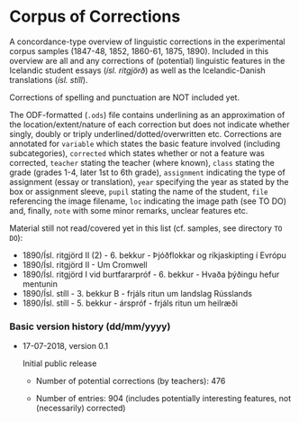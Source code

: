 # Corpus of Corrections

A concordance-type overview of linguistic corrections in the experimental corpus samples (1847-48, 1852, 1860-61, 1875, 1890). Included in this overview are all and any corrections of (potential) linguistic features in the Icelandic student essays (*ísl. ritgjörð*) as well as the Icelandic-Danish translations (*ísl. stíll*). 

Corrections of spelling and punctuation are NOT included yet. 

The ODF-formatted (`.ods`) file contains underlining as an approximation of the location/extent/nature of each correction but does not indicate whether singly, doubly or triply underlined/dotted/overwritten etc. Corrections are annotated for `variable` which states the basic feature involved (including subcategories), `corrected` which states whether or not a feature was corrected, `teacher` stating the teacher (where known), `class` stating the grade (grades 1-4, later 1st to 6th grade), `assignment` indicating the type of assignment (essay or translation), `year` specifying the year as stated by the box or assignment sleeve, `pupil` stating the name of the student, `file` referencing the image filename, `loc` indicating the image path (see TO DO) and, finally, `note` with some minor remarks, unclear features etc.

Material still not read/covered yet in this list (cf. samples, see directory `TO DO`): 

* 1890/Ísl. ritgjörd II (2) - 6. bekkur - Þjóðflokkar og ríkjaskipting í Evrópu
* 1890/Ísl. ritgjörd II - Um Cromwell
* 1890/Ísl. ritgjörd I vid burtfararpróf - 6. bekkur - Hvaða þýðingu hefur mentunin
* 1890/Ísl. stíll - 3. bekkur B - frjáls ritun um landslag Rússlands
*  1890/Ísl. stíll - 5. bekkur - árspróf - frjáls ritun um heilræði


### Basic version history (dd/mm/yyyy)

- 17-07-2018, version 0.1
  
  Initial public release

  - Number of potential corrections (by teachers): 476

  - Number of entries: 904 (includes potentially interesting features, not (necessarily) corrected)
